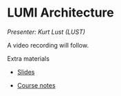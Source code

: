 # LUMI Architecture


*Presenter: Kurt Lust (LUST)*

<!--
<video src="https://462000265.lumidata.eu/2day-next/recordings/01-Architecture.mp4" controls="controls">
</video>
-->
A video recording will follow.

<!--
Materials will be made available after the lecture
-->

Extra materials

-   [Slides](https://462000265.lumidata.eu/2day-next/files/LUMI-2day-next-01-Architecture.pdf)

-   [Course notes](01-Architecture.md)
